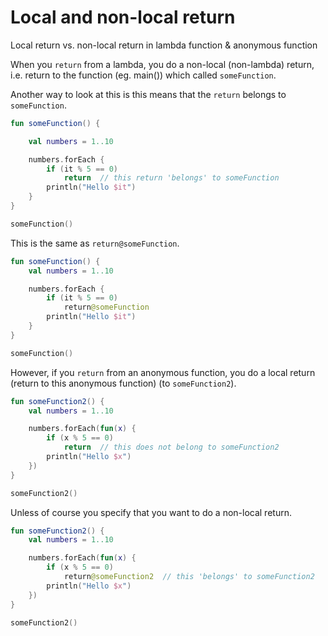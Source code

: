 # Local and non-local return

Local return vs. non-local return in lambda function & anonymous function

When you `return` from a lambda, you do a non-local (non-lambda) return, i.e. return to the function (eg. main()) which called `someFunction`. 

Another way to look at this is this means that the `return` belongs to `someFunction`.

```kotlin
fun someFunction() {

    val numbers = 1..10

    numbers.forEach {
        if (it % 5 == 0)
            return  // this return 'belongs' to someFunction
        println("Hello $it")
    }
}

someFunction()
```

This is the same as `return@someFunction`.

```kotlin
fun someFunction() {
    val numbers = 1..10

    numbers.forEach {
        if (it % 5 == 0)
            return@someFunction
        println("Hello $it")
    }
}

someFunction()
```

However, if you `return` from an anonymous function, you do a local return (return to this anonymous function) (to `someFunction2`).

```kotlin
fun someFunction2() {
    val numbers = 1..10

    numbers.forEach(fun(x) {
        if (x % 5 == 0)
            return  // this does not belong to someFunction2
        println("Hello $x")
    })
}

someFunction2()
```

Unless of course you specify that you want to do a non-local return.

```kotlin
fun someFunction2() {
    val numbers = 1..10

    numbers.forEach(fun(x) {
        if (x % 5 == 0)
            return@someFunction2  // this 'belongs' to someFunction2
        println("Hello $x")
    })
}

someFunction2()
```
